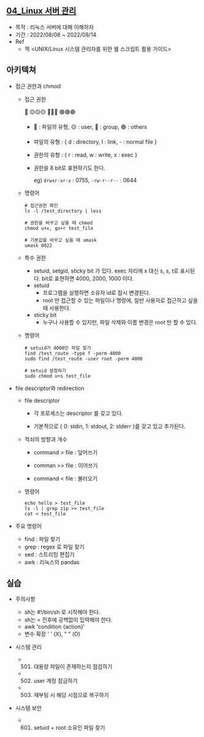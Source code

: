 ## [04_Linux 서버 관리](./04_Linux)

- 목적 : 리눅스 서버에 대해 이해하자
- 기간 : 2022/08/08 ~ 2022/08/14
- Ref
  - 책 <UNIX/Linux 시스템 관리자를 위한 쉘 스크립트 활용 가이드>



## 아키텍쳐

- 접근 권한과 chmod

  - 접근 권한

    🔴 🟡🟡🟡 🔵🔵🔵 🟣🟣🟣

    - 🔴 : 파일의 유형, 🟡 : user, 🔵 : group, 🟣 : others

    - 파일의 유형 : { d : directory, l : link, - : normal file }

    - 권한의 유형 : { r : read, w : write, x : exec }

    - 권한을 8 bit로 표현하기도 한다.

      eg) `drwxr-xr-x` : 0755, `-rw-r--r--` : 0644

      

  - 명령어

    ```linux
    # 접근권한 확인
    ls -l /test_directory | less
    
    # 권한을 바꾸고 싶을 때 chmod
    chmod u+x, go+r test_file
    
    # 기본값을 바꾸고 싶을 때 umask
    umask 0022
    ```

    

  - 특수 권한

    - setuid, setgid, sticky bit 가 있다.
      exec 자리에 x 대신 s, s, t로 표시된다.
      bit로 표현하면 4000, 2000, 1000 이다.
    - setuid
      - 프로그램을 실행하면 소유자 id로 잠시 변경된다.
      - root 만 접근할 수 있는 파일이나 명령에, 일반 사용자로 접근하고 싶을 때 사용한다.
    - sticky bit
      - 누구나 사용할 수 있지만, 파일 삭제와 이름 변경은 root 만 할 수 있다.

  - 명령어

    ```linux
    # setuid가 4000인 파일 찾기
    find /test_route -type f -perm 4000
    sudo find /test_route -user root -perm 4000
    
    # setuid 설정하기
    sudo chmod u+s test_file
    ```

    

- file descriptor와 redirection

  - file descriptor 

    - 각 프로세스는 descriptor 를 갖고 있다.

    - 기본적으로 { 0: stdin, 1: stdout, 2: stderr }를 갖고 있고 추가된다.

  - 꺽쇠의 방향과 개수

    - command > file : 덮어쓰기

    - comman >> file : 이어쓰기
    - command < file : 불러오기

  - 명령어

    ```linux
    echo hello > test_file
    ls -l | grep zip >> test_file
    cat < test_file
    ```



- 주요 명령어
  - find : 파일 찾기
  - grep : regex 로 파일 찾기
  - sed : 스트리밍 편집기
  - awk : 리눅스의 pandas



## 실습

- 주의사항
  - sh는 #!/bin/sh 로 시작해야 한다.
  - sh는 = 전후에 공백없이 입력해야 한다.
  - awk 'condition {action}'
  - 변수 확장 ' ' (X),  " " (O)

- 시스템 관리
  - 0501) 대용량 파일이 존재하는지 점검하기
  - 0502) user 계정 잠금하기
  - 0503) 재부팅 시 해당 시점으로 복구하기

- 시스템 보안
  - 0601) setuid + root 소유인 파일 찾기
    